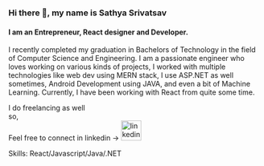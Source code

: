 ### Hi there 👋, my name is Sathya Srivatsav
#### I am an Entrepreneur, React designer and Developer.
I recently completed my graduation in Bachelors of Technology in the field of Computer Science and Engineering. I am a passionate engineer who loves working on various kinds of projects, I worked with multiple technologies like web dev using MERN stack, I use ASP.NET as well sometimes, Android Development using JAVA, and even a bit of Machine Learning. Currently, I have been working with React from quite some time.

I do freelancing as well
<br />
so,
<br />
Feel free to connect in linkedin -> 
[<img src='https://content.linkedin.com/content/dam/me/business/en-us/amp/brand-site/v2/bg/LI-Bug.svg.original.svg' alt='linkedin' height='40'>](https://www.linkedin.com/in/satya991/)  




Skills: React/Javascript/Java/.NET



